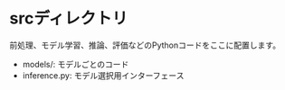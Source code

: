 # srcディレクトリ

前処理、モデル学習、推論、評価などのPythonコードをここに配置します。

- models/: モデルごとのコード
- inference.py: モデル選択用インターフェース